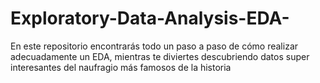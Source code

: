 # Exploratory-Data-Analysis-EDA-
En este repositorio encontrarás todo un paso a paso de cómo realizar adecuadamente un EDA, mientras te diviertes descubriendo datos super interesantes del naufragio más famosos de la historia

